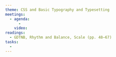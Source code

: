 ```yaml
---
theme: CSS and Basic Typography and Typesetting
meetings:
  - agenda:
      -
    video:
readings:
  - GDTNB, Rhythm and Balance, Scale (pp. 48–67)
tasks:
  -
---
```

